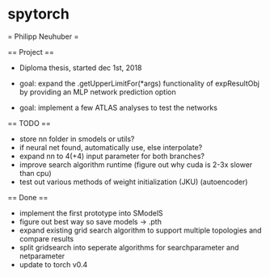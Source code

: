 # spytorch

= Philipp Neuhuber =

== Project ==

 * Diploma thesis, started dec 1st, 2018
 
 * goal: expand the .getUpperLimitFor(*args) functionality of expResultObj by providing an MLP network prediction option
 * goal: implement a few ATLAS analyses to test the networks

== TODO ==
  
 * store nn folder in smodels or utils?
 * if neural net found, automatically use, else interpolate?
 * expand nn to 4(+4) input parameter for both branches?
 * improve search algorithm runtime (figure out why cuda is 2-3x slower than cpu)
 * test out various methods of weight initialization (JKU) (autoencoder)

== Done ==

 * implement the first prototype into SModelS
 * figure out best way so save models -> .pth
 * expand existing grid search algorithm to support multiple topologies and compare results
 * split gridsearch into seperate algorithms for searchparameter and netparameter
 * update to torch v0.4

